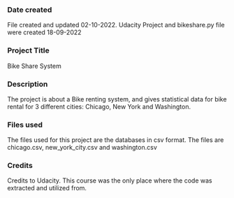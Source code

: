 ### Date created
File created and updated 02-10-2022.
Udacity Project and bikeshare.py file were created 18-09-2022

### Project Title
Bike Share System

### Description
The project is about a Bike renting system, and gives statistical data for bike rental for 3 different cities: Chicago, New York and Washington.

### Files used
The files used for this project are the databases in csv format. The files are chicago.csv, new_york_city.csv and washington.csv

### Credits
Credits to Udacity. This course was the only place where the code was extracted and utilized from.

